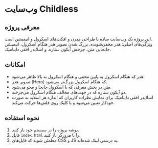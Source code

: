 # وب‌سایت Childless

## معرفی پروژه  
این پروژه یک وب‌سایت ساده با طراحی مدرن و افکت‌های اسکرول و انیمیشن است.  
ویژگی‌های اصلی: هدر مخفی‌شونده، بزرگ شدن تصویر هدر هنگام اسکرول، انیمیشن جابجایی متن، چرخش آیکون ستاره، و اسلایدر افقی داینامیک.

## امکانات  
- هدر که هنگام اسکرول به پایین مخفی و هنگام اسکرول به بالا ظاهر می‌شود.  
- تصویر هدر (Hero) که هنگام اسکرول بزرگ‌تر می‌شود.  
- متن در بخش معرفی که با اسکرول جابجا و محو می‌شود.  
- دو آیکون ستاره که در جهت‌های مخالف هنگام اسکرول می‌چرخند.  
- اسلایدر افقی داینامیک برای نمایش نظرات کاربران که اندازه هر اسلاید به صورت خودکار تعیین می‌شود و با کلیک روی فلش‌ها حرکت می‌کند.

## نحوه استفاده  
1. پوشه پروژه را در سیستم خود باز کنید.  
2. فایل `index.html` را با مرورگر باز کنید.  
3. مطمئن شوید که فایل‌های CSS و JS به درستی لینک شده‌اند.
